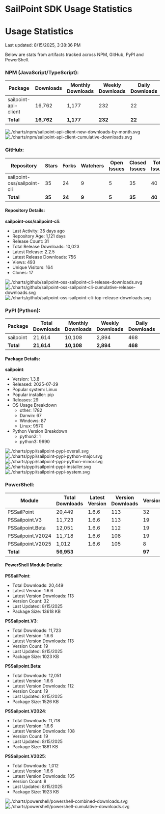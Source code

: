 # SailPoint SDK Usage Statistics

<!-- METRICS_START -->
# Usage Statistics
    
Last updated: 8/15/2025, 3:38:36 PM

Below are stats from artifacts tracked across NPM, GitHub, PyPI and PowerShell.
    
### NPM (JavaScript/TypeScript): 

| Package | Downloads | Monthly Downloads | Weekly Downloads | Daily Downloads |
| --- | --- | --- | --- | --- |
| sailpoint-api-client | 16,762 | 1,177 | 232 | 22 |
| **Total** | **16,762** | **1,177** | **232** | **22** | | | | |

![./charts/npm/sailpoint-api-client-new-downloads-by-month.svg](./charts/npm/sailpoint-api-client-new-downloads-by-month.svg)
![./charts/npm/sailpoint-api-client-cumulative-downloads.svg](./charts/npm/sailpoint-api-client-cumulative-downloads.svg)

### GitHub: 

| Repository | Stars | Forks | Watchers | Open Issues | Closed Issues | Total Issues | Release Downloads | Releases | Latest Release | Language |
| --- | --- | --- | --- | --- | --- | --- | --- | --- | --- | --- |
| sailpoint-oss/sailpoint-cli | 35 | 24 | 9 | 5 | 35 | 40 | 10,023 | 31 | 2.2.5 | Go |
| **Total** | **35** | **24** | **9** | **5** | **35** | **40** | **10,023** | **31** | | |

#### Repository Details:

**sailpoint-oss/sailpoint-cli**:
- Last Activity: 35 days ago
- Repository Age: 1,121 days
- Release Count: 31
- Total Release Downloads: 10,023
- Latest Release: 2.2.5
- Latest Release Downloads: 756
- Views: 493
- Unique Visitors: 164
- Clones: 17



![./charts/github/sailpoint-oss-sailpoint-cli-release-downloads.svg](./charts/github/sailpoint-oss-sailpoint-cli-release-downloads.svg)
![./charts/github/sailpoint-oss-sailpoint-cli-cumulative-release-downloads.svg](./charts/github/sailpoint-oss-sailpoint-cli-cumulative-release-downloads.svg)
![./charts/github/sailpoint-oss-sailpoint-cli-top-release-downloads.svg](./charts/github/sailpoint-oss-sailpoint-cli-top-release-downloads.svg)

### PyPI (Python): 

| Package | Total Downloads | Monthly Downloads | Weekly Downloads | Daily Downloads | Version |
| --- | --- | --- | --- | --- | --- |
| sailpoint | 21,614 | 10,108 | 2,894 | 468 | 1.3.8 |
| **Total** | **21,614** | **10,108** | **2,894** | **468** | | |

#### Package Details:

**sailpoint**:
- Version: 1.3.8
- Released: 2025-07-29
- Popular system: Linux
- Popular installer: pip
- Releases: 29
- OS Usage Breakdown 
  - other: 1782
  - Darwin: 67
  - Windows: 87
  - Linux: 9570
- Python Version Breakdown 
  - python2: 1
  - python3: 9690


![./charts/pypi/sailpoint-pypi-overall.svg](./charts/pypi/sailpoint-pypi-overall.svg)
![./charts/pypi/sailpoint-pypi-python-major.svg](./charts/pypi/sailpoint-pypi-python-major.svg)
![./charts/pypi/sailpoint-pypi-python-minor.svg](./charts/pypi/sailpoint-pypi-python-minor.svg)
![./charts/pypi/sailpoint-pypi-installer.svg](./charts/pypi/sailpoint-pypi-installer.svg)
![./charts/pypi/sailpoint-pypi-system.svg](./charts/pypi/sailpoint-pypi-system.svg)

### PowerShell: 

| Module | Total Downloads | Latest Version | Version Downloads | Versions | Last Updated |
| --- | --- | --- | --- | --- | --- |
| PSSailPoint | 20,449 | 1.6.6 | 113 | 32 | 8/15/2025 |
| PSSailpoint.V3 | 11,723 | 1.6.6 | 113 | 19 | 8/15/2025 |
| PSSailpoint.Beta | 12,051 | 1.6.6 | 112 | 19 | 8/15/2025 |
| PSSailpoint.V2024 | 11,718 | 1.6.6 | 108 | 19 | 8/15/2025 |
| PSSailpoint.V2025 | 1,012 | 1.6.6 | 105 | 8 | 8/15/2025 |
| **Total** | **56,953** | | | **97** | |

#### PowerShell Module Details:

**PSSailPoint**:
- Total Downloads: 20,449
- Latest Version: 1.6.6
- Latest Version Downloads: 113
- Version Count: 32
- Last Updated: 8/15/2025
- Package Size: 13618 KB

**PSSailpoint.V3**:
- Total Downloads: 11,723
- Latest Version: 1.6.6
- Latest Version Downloads: 113
- Version Count: 19
- Last Updated: 8/15/2025
- Package Size: 1023 KB

**PSSailpoint.Beta**:
- Total Downloads: 12,051
- Latest Version: 1.6.6
- Latest Version Downloads: 112
- Version Count: 19
- Last Updated: 8/15/2025
- Package Size: 1526 KB

**PSSailpoint.V2024**:
- Total Downloads: 11,718
- Latest Version: 1.6.6
- Latest Version Downloads: 108
- Version Count: 19
- Last Updated: 8/15/2025
- Package Size: 1881 KB

**PSSailpoint.V2025**:
- Total Downloads: 1,012
- Latest Version: 1.6.6
- Latest Version Downloads: 105
- Version Count: 8
- Last Updated: 8/15/2025
- Package Size: 1923 KB



![./charts/powershell/powershell-combined-downloads.svg](./charts/powershell/powershell-combined-downloads.svg)
![./charts/powershell/powershell-cumulative-downloads.svg](./charts/powershell/powershell-cumulative-downloads.svg)


<!-- METRICS_END -->
